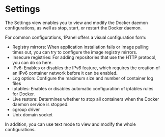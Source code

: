 # Settings

The Settings view enables you to view and modify the Docker daemon configurations, as well as stop, start, or restart the Docker daemon.

For common configurations, 1Panel offers a visual configuration form:

- Registry mirrors: When application installation fails or image pulling times out, you can try to configure the image registry mirrors.
- Insecure registries: For adding repositories that use the HTTP protocol, you can do so here.
- IPv6: Enables or disables the IPv6 feature, which requires the creation of an IPv6 container network before it can be enabled.
- Log option: Configure the maximum size and number of container log files
- iptables: Enables or disables automatic configuration of iptables rules for Docker.
- Live restore: Determines whether to stop all containers when the Docker daemon service is stopped.
- cgroup driver
- Unix domain socket

In addition, you can use text mode to view and modify the whole configurations.
